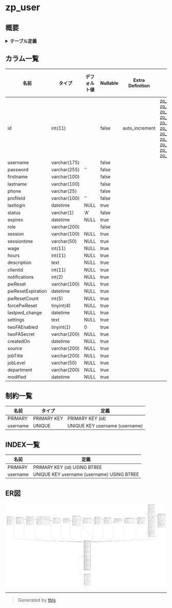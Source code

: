 # zp_user

## 概要

<details>
<summary><strong>テーブル定義</strong></summary>

```sql
CREATE TABLE `zp_user` (
  `id` int(11) NOT NULL AUTO_INCREMENT,
  `username` varchar(175) NOT NULL,
  `password` varchar(255) NOT NULL DEFAULT '',
  `firstname` varchar(100) NOT NULL,
  `lastname` varchar(100) NOT NULL,
  `phone` varchar(25) NOT NULL,
  `profileId` varchar(100) NOT NULL DEFAULT '',
  `lastlogin` datetime DEFAULT NULL,
  `status` varchar(1) NOT NULL DEFAULT 'A',
  `expires` datetime DEFAULT NULL,
  `role` varchar(200) NOT NULL,
  `session` varchar(100) DEFAULT NULL,
  `sessiontime` varchar(50) DEFAULT NULL,
  `wage` int(11) DEFAULT NULL,
  `hours` int(11) DEFAULT NULL,
  `description` text DEFAULT NULL,
  `clientId` int(11) DEFAULT NULL,
  `notifications` int(2) DEFAULT NULL,
  `pwReset` varchar(100) DEFAULT NULL,
  `pwResetExpiration` datetime DEFAULT NULL,
  `pwResetCount` int(5) DEFAULT NULL,
  `forcePwReset` tinyint(4) DEFAULT NULL,
  `lastpwd_change` datetime DEFAULT NULL,
  `settings` text DEFAULT NULL,
  `twoFAEnabled` tinyint(1) DEFAULT 0,
  `twoFASecret` varchar(200) DEFAULT NULL,
  `createdOn` datetime DEFAULT NULL,
  `source` varchar(200) DEFAULT NULL,
  `jobTitle` varchar(200) DEFAULT NULL,
  `jobLevel` varchar(50) DEFAULT NULL,
  `department` varchar(200) DEFAULT NULL,
  `modified` datetime DEFAULT NULL,
  PRIMARY KEY (`id`),
  UNIQUE KEY `username` (`username`)
) ENGINE=InnoDB AUTO_INCREMENT=[Redacted by tbls] DEFAULT CHARSET=utf8mb4 COLLATE=utf8mb4_unicode_ci
```

</details>

## カラム一覧

| 名前                | タイプ          | デフォルト値       | Nullable | Extra Definition | 子テーブル                                                                                                                                                                                                                                                                                                                                                                                                                                                                             | 親テーブル                       | コメント     |
| ----------------- | ------------ | ------------ | -------- | ---------------- | --------------------------------------------------------------------------------------------------------------------------------------------------------------------------------------------------------------------------------------------------------------------------------------------------------------------------------------------------------------------------------------------------------------------------------------------------------------------------------- | --------------------------- | -------- |
| id                | int(11)      |              | false    | auto_increment   | [zp_audit](zp_audit.md) [zp_calendar](zp_calendar.md) [zp_comment](zp_comment.md) [zp_file](zp_file.md) [zp_gcallinks](zp_gcallinks.md) [zp_note](zp_note.md) [zp_notifications](zp_notifications.md) [zp_punch_clock](zp_punch_clock.md) [zp_queue](zp_queue.md) [zp_reactions](zp_reactions.md) [zp_read](zp_read.md) [zp_relationuserproject](zp_relationuserproject.md) [zp_tickethistory](zp_tickethistory.md) [zp_tickets](zp_tickets.md) [zp_timesheets](zp_timesheets.md) |                             |          |
| username          | varchar(175) |              | false    |                  |                                                                                                                                                                                                                                                                                                                                                                                                                                                                                   |                             |          |
| password          | varchar(255) | ''           | false    |                  |                                                                                                                                                                                                                                                                                                                                                                                                                                                                                   |                             |          |
| firstname         | varchar(100) |              | false    |                  |                                                                                                                                                                                                                                                                                                                                                                                                                                                                                   |                             |          |
| lastname          | varchar(100) |              | false    |                  |                                                                                                                                                                                                                                                                                                                                                                                                                                                                                   |                             |          |
| phone             | varchar(25)  |              | false    |                  |                                                                                                                                                                                                                                                                                                                                                                                                                                                                                   |                             |          |
| profileId         | varchar(100) | ''           | false    |                  |                                                                                                                                                                                                                                                                                                                                                                                                                                                                                   |                             |          |
| lastlogin         | datetime     | NULL         | true     |                  |                                                                                                                                                                                                                                                                                                                                                                                                                                                                                   |                             |          |
| status            | varchar(1)   | 'A'          | false    |                  |                                                                                                                                                                                                                                                                                                                                                                                                                                                                                   |                             |          |
| expires           | datetime     | NULL         | true     |                  |                                                                                                                                                                                                                                                                                                                                                                                                                                                                                   |                             |          |
| role              | varchar(200) |              | false    |                  |                                                                                                                                                                                                                                                                                                                                                                                                                                                                                   |                             |          |
| session           | varchar(100) | NULL         | true     |                  |                                                                                                                                                                                                                                                                                                                                                                                                                                                                                   |                             |          |
| sessiontime       | varchar(50)  | NULL         | true     |                  |                                                                                                                                                                                                                                                                                                                                                                                                                                                                                   |                             |          |
| wage              | int(11)      | NULL         | true     |                  |                                                                                                                                                                                                                                                                                                                                                                                                                                                                                   |                             |          |
| hours             | int(11)      | NULL         | true     |                  |                                                                                                                                                                                                                                                                                                                                                                                                                                                                                   |                             |          |
| description       | text         | NULL         | true     |                  |                                                                                                                                                                                                                                                                                                                                                                                                                                                                                   |                             |          |
| clientId          | int(11)      | NULL         | true     |                  |                                                                                                                                                                                                                                                                                                                                                                                                                                                                                   | [zp_clients](zp_clients.md) |          |
| notifications     | int(2)       | NULL         | true     |                  |                                                                                                                                                                                                                                                                                                                                                                                                                                                                                   |                             |          |
| pwReset           | varchar(100) | NULL         | true     |                  |                                                                                                                                                                                                                                                                                                                                                                                                                                                                                   |                             |          |
| pwResetExpiration | datetime     | NULL         | true     |                  |                                                                                                                                                                                                                                                                                                                                                                                                                                                                                   |                             |          |
| pwResetCount      | int(5)       | NULL         | true     |                  |                                                                                                                                                                                                                                                                                                                                                                                                                                                                                   |                             |          |
| forcePwReset      | tinyint(4)   | NULL         | true     |                  |                                                                                                                                                                                                                                                                                                                                                                                                                                                                                   |                             |          |
| lastpwd_change    | datetime     | NULL         | true     |                  |                                                                                                                                                                                                                                                                                                                                                                                                                                                                                   |                             |          |
| settings          | text         | NULL         | true     |                  |                                                                                                                                                                                                                                                                                                                                                                                                                                                                                   |                             |          |
| twoFAEnabled      | tinyint(1)   | 0            | true     |                  |                                                                                                                                                                                                                                                                                                                                                                                                                                                                                   |                             |          |
| twoFASecret       | varchar(200) | NULL         | true     |                  |                                                                                                                                                                                                                                                                                                                                                                                                                                                                                   |                             |          |
| createdOn         | datetime     | NULL         | true     |                  |                                                                                                                                                                                                                                                                                                                                                                                                                                                                                   |                             |          |
| source            | varchar(200) | NULL         | true     |                  |                                                                                                                                                                                                                                                                                                                                                                                                                                                                                   |                             |          |
| jobTitle          | varchar(200) | NULL         | true     |                  |                                                                                                                                                                                                                                                                                                                                                                                                                                                                                   |                             |          |
| jobLevel          | varchar(50)  | NULL         | true     |                  |                                                                                                                                                                                                                                                                                                                                                                                                                                                                                   |                             |          |
| department        | varchar(200) | NULL         | true     |                  |                                                                                                                                                                                                                                                                                                                                                                                                                                                                                   |                             |          |
| modified          | datetime     | NULL         | true     |                  |                                                                                                                                                                                                                                                                                                                                                                                                                                                                                   |                             |          |

## 制約一覧

| 名前       | タイプ         | 定義                             |
| -------- | ----------- | ------------------------------ |
| PRIMARY  | PRIMARY KEY | PRIMARY KEY (id)               |
| username | UNIQUE      | UNIQUE KEY username (username) |

## INDEX一覧

| 名前       | 定義                                         |
| -------- | ------------------------------------------ |
| PRIMARY  | PRIMARY KEY (id) USING BTREE               |
| username | UNIQUE KEY username (username) USING BTREE |

## ER図

![er](zp_user.svg)

---

> Generated by [tbls](https://github.com/k1LoW/tbls)
